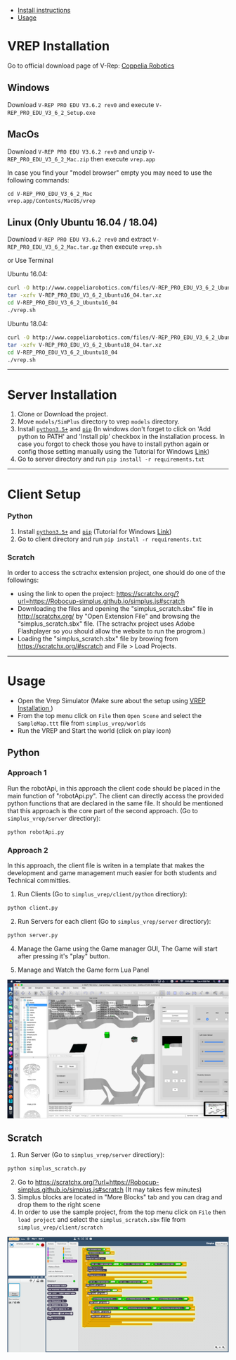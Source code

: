 - [Install instructions](MANUAL_SETUP.md#vrep-installation)
- [Usage](MANUAL_SETUP.md#usage)

# VREP Installation
Go to official download page of V-Rep: [Coppelia Robotics](http://www.coppeliarobotics.com/previousVersions)
## Windows
Download `V-REP PRO EDU V3.6.2 rev0` and execute `V-REP_PRO_EDU_V3_6_2_Setup.exe`

## MacOs
Download `V-REP PRO EDU V3.6.2 rev0` and unzip `V-REP_PRO_EDU_V3_6_2_Mac.zip` then execute `vrep.app`

In case you find your "model browser" empty you may need to use the following commands:

```
cd V-REP_PRO_EDU_V3_6_2_Mac 
vrep.app/Contents/MacOS/vrep
```

## Linux (Only Ubuntu 16.04 / 18.04)
Download `V-REP PRO EDU V3.6.2 rev0` and extract `V-REP_PRO_EDU_V3_6_2_Mac.tar.gz` then execute `vrep.sh`

or Use Terminal

Ubuntu 16.04:
```bash
curl -O http://www.coppeliarobotics.com/files/V-REP_PRO_EDU_V3_6_2_Ubuntu16_04.tar.xz
tar -xzfv V-REP_PRO_EDU_V3_6_2_Ubuntu16_04.tar.xz
cd V-REP_PRO_EDU_V3_6_2_Ubuntu16_04
./vrep.sh
```

Ubuntu 18.04:
```bash
curl -O http://www.coppeliarobotics.com/files/V-REP_PRO_EDU_V3_6_2_Ubuntu18_04.tar.xz
tar -xzfv V-REP_PRO_EDU_V3_6_2_Ubuntu18_04.tar.xz
cd V-REP_PRO_EDU_V3_6_2_Ubuntu18_04
./vrep.sh
```

---

# Server Installation
1.  Clone or Download the project.
2.  Move `models/SimPlus` directory to vrep `models` directory.
3.  Install [`python3.5+`](https://www.python.org/downloads/) and [`pip`](https://pip.pypa.io/en/stable/installing/) (In windows don't forget to click on 'Add python to PATH' and 'Install pip' checkbox in the installation process. In case you forgot to check those you have to install python again or config those setting manually using the Tutorial for Windows [Link](https://github.com/BurntSushi/nfldb/wiki/Python-&-pip-Windows-installation))
4.  Go to server directory and run `pip install -r requirements.txt`

---

# Client Setup
### Python
1.  Install [`python3.5+`](https://www.python.org/downloads/) and [`pip`](https://pip.pypa.io/en/stable/installing/) (Tutorial for Windows [Link](https://github.com/BurntSushi/nfldb/wiki/Python-&-pip-Windows-installation))
2.  Go to client directory and run `pip install -r requirements.txt`

### Scratch
In order to access the sctrachx extension project, one should do one of the followings:
- using the link to open the project: https://scratchx.org/?url=https://Robocup-simplus.github.io/simplus.js#scratch
- Downloading the files and opening the "simplus_scratch.sbx" file in http://scratchx.org/ by "Open Extension File" and browsing the "simplus_scratch.sbx" file. (The sctrachx project uses Adobe Flashplayer so you should allow the website to run the progrom.)
- Loading the "simplus_scratch.sbx" file by browing from https://scratchx.org/#scratch and File > Load Projects.


---

# Usage
- Open the Vrep Simulator (Make sure about the setup using [VREP Installation ](MANUAL_SETUP.md))
- From the top menu click on  `File` then `Open Scene` and select the `SampleMap.ttt` file from `simplus_vrep/worlds`
- Run the VREP and Start the world (click on play icon)

## Python 

### Approach 1
Run the robotApi, in this approach the client code should be placed in the main function of "robotApi.py". The client can directly access the provided python functions that are declared in the same file. It should be mentioned that this approach is the core part of the second approach. (Go to  `simplus_vrep/server` directiory):
```bash
python robotApi.py 
```

### Approach 2
In this approach, the client file is writen in a template that makes the development and game management much easier for both students and Technical committies. 
1. Run Clients (Go to  `simplus_vrep/client/python` directiory):
```bash
python client.py
```
2. Run Servers for each client (Go to  `simplus_vrep/server` directiory):
```bash
python server.py
```
4. Manage the Game using the Game manager GUI, The Game will start after pressing it's "play" button.

5. Manage and Watch the Game form Lua Panel 

![SimPlus on macOS](docs/img/full.png?raw=true "Simplus on macOS")

## Scratch 
1. Run Server (Go to  `simplus_vrep/server` directiory):
```bash
python simplus_scratch.py
```
2. Go to  https://scratchx.org/?url=https://Robocup-simplus.github.io/simplus.js#scratch  (It may takes few minutes)
3. Simplus blocks are located in "More Blocks" tab and you can drag and drop them to the right scene
4. In order to use the sample project, from the top menu click on  `File` then `load project` and select the `simplus_scratch.sbx` file from `simplus_vrep/client/scratch`

![Scratch sample code](docs/img/scratch.png?raw=true "Scratch Simplus extention")



